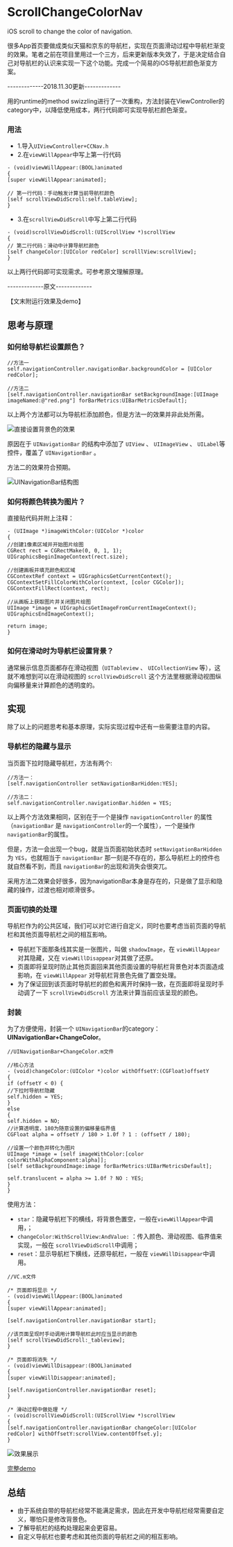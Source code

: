 # ScrollChangeColorNav
iOS scroll to change the color of navigation.

很多App首页要做成类似天猫和京东的导航栏，实现在页面滑动过程中导航栏渐变的效果。笔者之前在项目里用过一个三方，后来更新版本失效了，于是决定结合自己对导航栏的认识来实现一下这个功能。完成一个简易的iOS导航栏颜色渐变方案。

-------------2018.11.30更新-------------

用的runtime的method swizzling进行了一次重构，方法封装在ViewController的category中，以降低使用成本，两行代码即可实现导航栏颜色渐变。

### 用法

* 1.导入``UIViewController+CCNav.h``
* 2.在``viewWillAppear``中写上第一行代码

```
- (void)viewWillAppear:(BOOL)animated
{
[super viewWillAppear:animated];

// 第一行代码：手动触发计算当前导航栏颜色
[self scrollViewDidScroll:self.tableView];
}
```

* 3.在``scrollViewDidScroll``中写上第二行代码

```
- (void)scrollViewDidScroll:(UIScrollView *)scrollView
{
// 第二行代码：滑动中计算导航栏颜色
[self changeColor:[UIColor redColor] scrolllView:scrollView];
}
```

以上两行代码即可实现需求。可参考原文理解原理。

-------------原文-------------

【文末附运行效果及demo】

## 思考与原理

### 如何给导航栏设置颜色？

```
//方法一
self.navigationController.navigationBar.backgroundColor = [UIColor redColor];

//方法二
[self.navigationController.navigationBar setBackgroundImage:[UIImage imageNamed:@"red.png"] forBarMetrics:UIBarMetricsDefault];
```

以上两个方法都可以为导航栏添加颜色，但是方法一的效果并非此处所需。

![直接设置背景色的效果](http://note.youdao.com/yws/res/9513/WEBRESOURCE253f2b3fd82318d60d7439372d82fb61)

原因在于 ``UINavigationBar`` 的结构中添加了 ``UIView`` 、 ``UIImageView`` 、 ``UILabel``等控件，覆盖了 ``UINavigationBar`` 。

方法二的效果符合预期。

![UINavigationBar结构图](http://note.youdao.com/yws/res/9518/WEBRESOURCE6954bd6d77a823bd4251604e2e86a5f2)

### 如何将颜色转换为图片？

直接贴代码并附上注释：

```
- (UIImage *)imageWithColor:(UIColor *)color
{
//创建1像素区域并开始图片绘图
CGRect rect = CGRectMake(0, 0, 1, 1);
UIGraphicsBeginImageContext(rect.size);

//创建画板并填充颜色和区域
CGContextRef context = UIGraphicsGetCurrentContext();
CGContextSetFillColorWithColor(context, [color CGColor]);
CGContextFillRect(context, rect);

//从画板上获取图片并关闭图片绘图
UIImage *image = UIGraphicsGetImageFromCurrentImageContext();
UIGraphicsEndImageContext();

return image;
}
```

### 如何在滑动时为导航栏设置背景？

通常展示信息页面都存在滑动视图（``UITableview`` 、 ``UICollectionView`` 等），这就不难想到可以在滑动视图的 ``scrollViewDidScroll`` 这个方法里根据滑动视图纵向偏移量来计算颜色的透明度的。

## 实现

除了以上的问题思考和基本原理，实际实现过程中还有一些需要注意的内容。

### 导航栏的隐藏与显示

当页面下拉时隐藏导航栏，方法有两个:

```
//方法一：
[self.navigationController setNavigationBarHidden:YES];

//方法二：
self.navigationController.navigationBar.hidden = YES;
```

以上两个方法效果相同，区别在于一个是操作 ``navigationController`` 的属性（``navigationBar`` 是 ``navigationController``的一个属性），一个是操作``navigationBar``的属性。

但是，方法一会出现一个bug，就是当页面初始状态时 ``setNavigationBarHidden`` 为 ``YES``，也就相当于 ``navigationBar`` 那一刻是不存在的，那么导航栏上的控件也就自然看不到，而且 ``navigationBar``的出现和消失会很突兀。

采用方法二效果会好很多，因为navigationBar本身是存在的，只是做了显示和隐藏的操作，过渡也相对顺滑很多。

### 页面切换的处理

导航栏作为的公共区域，我们可以对它进行自定义，同时也要考虑当前页面的导航栏和其他页面导航栏之间的相互影响。

* 导航栏下面那条线其实是一张图片，叫做 ``shadowImage``，在 ``viewWillAppear``对其隐藏，又在 ``viewWillDisappear``对其做了还原。
* 页面即将呈现时防止其他页面回来其他页面设置的导航栏背景色对本页面造成影响，在 ``viewWillAppear`` 对导航栏背景色先做了置空处理。
* 为了保证回到该页面时导航栏的颜色和离开时保持一致，在页面即将呈现时手动调了一下 ``scrollViewDidScroll`` 方法来计算当前应该呈现的颜色。

### 封装

为了方便使用，封装一个 ``UINavigationBar``的category： **UINavigationBar+ChangeColor**。

```
//UINavigationBar+ChangeColor.m文件

//核心方法
- (void)changeColor:(UIColor *)color withOffsetY:(CGFloat)offsetY 
{
if (offsetY < 0) {
//下拉时导航栏隐藏
self.hidden = YES;
}
else
{
self.hidden = NO;
//计算透明度，180为随意设置的偏移量临界值
CGFloat alpha = offsetY / 180 > 1.0f ? 1 : (offsetY / 180);

//设置一个颜色并转化为图片
UIImage *image = [self imageWithColor:[color colorWithAlphaComponent:alpha]];
[self setBackgroundImage:image forBarMetrics:UIBarMetricsDefault];

self.translucent = alpha >= 1.0f ? NO : YES;
}
}
```

使用方法：

* ``star``：隐藏导航栏下的横线，将背景色置空，一般在``viewWillAppear``中调用，；
* ``changeColor:WithScrollView:AndValue:`` ：传入颜色、滑动视图、临界值来实现，一般在 ``scrollViewDidScroll``中调用；
* ``reset``：显示导航栏下横线，还原导航栏，一般在 ``viewWillDisappear``中调用。

```
//VC.m文件

/* 页面即将显示 */
- (void)viewWillAppear:(BOOL)animated
{
[super viewWillAppear:animated];

[self.navigationController.navigationBar start];

//该页面呈现时手动调用计算导航栏此时应当显示的颜色
[self scrollViewDidScroll:_tableview];
}

/* 页面即将消失 */
- (void)viewWillDisappear:(BOOL)animated
{
[super viewWillDisappear:animated];

[self.navigationController.navigationBar reset];
}

/* 滑动过程中做处理 */
- (void)scrollViewDidScroll:(UIScrollView *)scrollView
{
[self.navigationController.navigationBar changeColor:[UIColor redColor] withOffsetY:scrollView.contentOffset.y];
}
```

![效果展示](http://note.youdao.com/yws/res/9524/WEBRESOURCE95f1ffcd1578a51fffdb6ef30a346fed)

[完整demo](https://github.com/RachalZhou/ScrollChangeColorNav)

## 总结

* 由于系统自带的导航栏经常不能满足需求，因此在开发中导航栏经常需要自定义，哪怕只是修改背景色。
* 了解导航栏的结构处理起来会更容易。
* 自定义导航栏也要考虑和其他页面的导航栏之间的相互影响。

